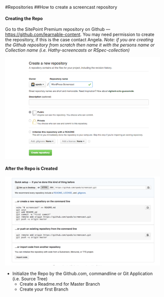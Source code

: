 #Repositories
##How to create a screencast repository

#### Creating the Repo
Go to the SitePoint Premium repository on Github — https://github.com/learnable-content. You may need permission to create the repository, if this is the case contact Angela. *Note:  if you are creating the Github repository from scratch then name it with the persons name or Collection name (i.e. Hathy-screencasts or RSpec-collection)*


![Creating a Repo](repo-screenshot-images/creating-the_repo.png)

#### After the Repo is Created
![Repo Created](repo-screenshot-images/repo-created.png)


* Initialize the Repo by the Github.com, commandline or Git Application (i.e. Source Tree)
	* Create a Readme.md for Master Branch
	* Create your first Branch

